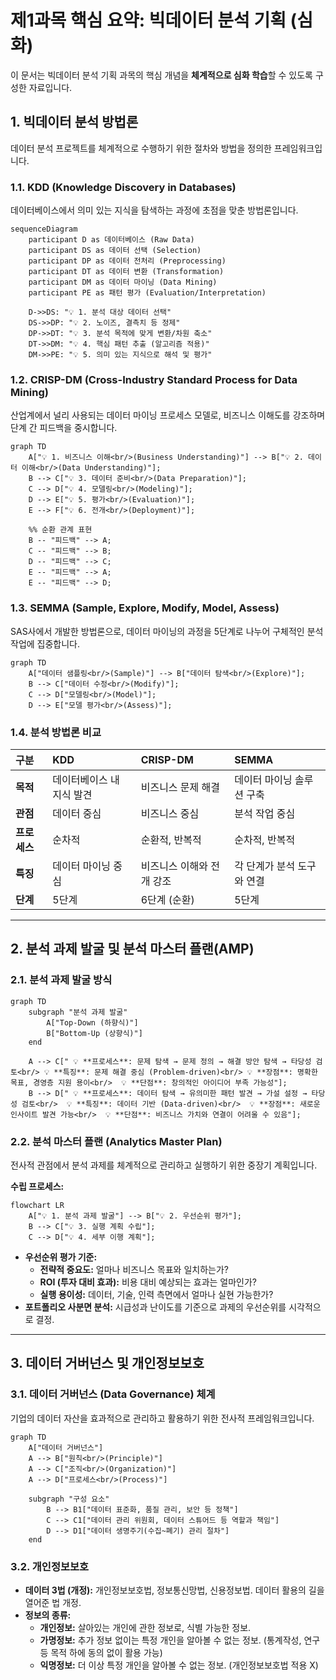 # 제1과목 핵심 요약: 빅데이터 분석 기획 (심화)

이 문서는 빅데이터 분석 기획 과목의 핵심 개념을 **체계적으로 심화 학습**할 수 있도록 구성한 자료입니다.

## 1. 빅데이터 분석 방법론

데이터 분석 프로젝트를 체계적으로 수행하기 위한 절차와 방법을 정의한 프레임워크입니다.

### 1.1. KDD (Knowledge Discovery in Databases)

데이터베이스에서 의미 있는 지식을 탐색하는 과정에 초점을 맞춘 방법론입니다.

```mermaid
sequenceDiagram
    participant D as 데이터베이스 (Raw Data)
    participant DS as 데이터 선택 (Selection)
    participant DP as 데이터 전처리 (Preprocessing)
    participant DT as 데이터 변환 (Transformation)
    participant DM as 데이터 마이닝 (Data Mining)
    participant PE as 패턴 평가 (Evaluation/Interpretation)

    D->>DS: "💡 1. 분석 대상 데이터 선택"
    DS->>DP: "💡 2. 노이즈, 결측치 등 정제"
    DP->>DT: "💡 3. 분석 목적에 맞게 변환/차원 축소"
    DT->>DM: "💡 4. 핵심 패턴 추출 (알고리즘 적용)"
    DM->>PE: "💡 5. 의미 있는 지식으로 해석 및 평가"
```

### 1.2. CRISP-DM (Cross-Industry Standard Process for Data Mining)

산업계에서 널리 사용되는 데이터 마이닝 프로세스 모델로, 비즈니스 이해도를 강조하며 단계 간 피드백을 중시합니다.

```mermaid
graph TD
    A["💡 1. 비즈니스 이해<br/>(Business Understanding)"] --> B["💡 2. 데이터 이해<br/>(Data Understanding)"];
    B --> C["💡 3. 데이터 준비<br/>(Data Preparation)"];
    C --> D["💡 4. 모델링<br/>(Modeling)"];
    D --> E["💡 5. 평가<br/>(Evaluation)"];
    E --> F["💡 6. 전개<br/>(Deployment)"];

    %% 순환 관계 표현
    B -- "피드백" --> A;
    C -- "피드백" --> B;
    D -- "피드백" --> C;
    E -- "피드백" --> A;
    E -- "피드백" --> D;
```

### 1.3. SEMMA (Sample, Explore, Modify, Model, Assess)

SAS사에서 개발한 방법론으로, 데이터 마이닝의 과정을 5단계로 나누어 구체적인 분석 작업에 집중합니다.

```mermaid
graph TD
    A["데이터 샘플링<br/>(Sample)"] --> B["데이터 탐색<br/>(Explore)"];
    B --> C["데이터 수정<br/>(Modify)"];
    C --> D["모델링<br/>(Model)"];
    D --> E["모델 평가<br/>(Assess)"];
```

### 1.4. 분석 방법론 비교

| 구분 | KDD | CRISP-DM | SEMMA |
| :--- | :--- | :--- | :--- |
| **목적** | 데이터베이스 내 지식 발견 | 비즈니스 문제 해결 | 데이터 마이닝 솔루션 구축 |
| **관점** | 데이터 중심 | 비즈니스 중심 | 분석 작업 중심 |
| **프로세스**| 순차적 | 순환적, 반복적 | 순차적, 반복적 |
| **특징** | 데이터 마이닝 중심 | 비즈니스 이해와 전개 강조 | 각 단계가 분석 도구와 연결 |
| **단계** | 5단계 | 6단계 (순환) | 5단계 |

---

## 2. 분석 과제 발굴 및 분석 마스터 플랜(AMP)

### 2.1. 분석 과제 발굴 방식

```mermaid
graph TD
    subgraph "분석 과제 발굴"
        A["Top-Down (하향식)"]
        B["Bottom-Up (상향식)"]
    end

    A --> C[" 💡 **프로세스**: 문제 탐색 → 문제 정의 → 해결 방안 탐색 → 타당성 검토<br/> 💡 **특징**: 문제 해결 중심 (Problem-driven)<br/> 💡 **장점**: 명확한 목표, 경영층 지원 용이<br/>  💡 **단점**: 창의적인 아이디어 부족 가능성"];
    B --> D[" 💡 **프로세스**: 데이터 탐색 → 유의미한 패턴 발견 → 가설 설정 → 타당성 검토<br/>  💡 **특징**: 데이터 기반 (Data-driven)<br/>  💡 **장점**: 새로운 인사이트 발견 가능<br/>  💡 **단점**: 비즈니스 가치와 연결이 어려울 수 있음"];
```

### 2.2. 분석 마스터 플랜 (Analytics Master Plan)

전사적 관점에서 분석 과제를 체계적으로 관리하고 실행하기 위한 중장기 계획입니다.

**수립 프로세스:**
```mermaid
flowchart LR
    A["💡 1. 분석 과제 발굴"] --> B["💡 2. 우선순위 평가"];
    B --> C["💡 3. 실행 계획 수립"];
    C --> D["💡 4. 세부 이행 계획"];
```
- **우선순위 평가 기준:**
    - **전략적 중요도:** 얼마나 비즈니스 목표와 일치하는가?
    - **ROI (투자 대비 효과):** 비용 대비 예상되는 효과는 얼마인가?
    - **실행 용이성:** 데이터, 기술, 인력 측면에서 얼마나 실현 가능한가?
- **포트폴리오 사분면 분석:** 시급성과 난이도를 기준으로 과제의 우선순위를 시각적으로 결정.

---

## 3. 데이터 거버넌스 및 개인정보보호

### 3.1. 데이터 거버넌스 (Data Governance) 체계

기업의 데이터 자산을 효과적으로 관리하고 활용하기 위한 전사적 프레임워크입니다.

```mermaid
graph TD
    A["데이터 거버넌스"]
    A --> B["원칙<br/>(Principle)"]
    A --> C["조직<br/>(Organization)"]
    A --> D["프로세스<br/>(Process)"]

    subgraph "구성 요소"
        B --> B1["데이터 표준화, 품질 관리, 보안 등 정책"]
        C --> C1["데이터 관리 위원회, 데이터 스튜어드 등 역할과 책임"]
        D --> D1["데이터 생명주기(수집~폐기) 관리 절차"]
    end
```

### 3.2. 개인정보보호

- **데이터 3법 (개정):** 개인정보보호법, 정보통신망법, 신용정보법. 데이터 활용의 길을 열어준 법 개정.
- **정보의 종류:**
    - **개인정보:** 살아있는 개인에 관한 정보로, 식별 가능한 정보.
    - **가명정보:** 추가 정보 없이는 특정 개인을 알아볼 수 없는 정보. (통계작성, 연구 등 목적 하에 동의 없이 활용 가능)
    - **익명정보:** 더 이상 특정 개인을 알아볼 수 없는 정보. (개인정보보호법 적용 X) 